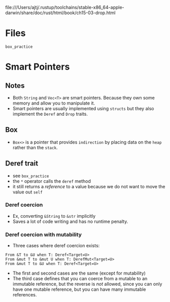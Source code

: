 file:///Users/ajtj/.rustup/toolchains/stable-x86_64-apple-darwin/share/doc/rust/html/book/ch15-03-drop.html

# Files
`box_practice`
# Smart Pointers

## Notes
- Both `String` and `Vec<T>` are smart pointers. Because they own some memory and allow you to manipulate it.
- Smart pointers are usually implemented using `structs` but they also implement the `Deref` and `Drop` traits.

## Box
- `Box<>` is a pointer that provides `indirection` by placing data on the `heap` rather than the `stack`.

## Deref trait
- see `box_practice`
- the `*` operator calls the `deref` method
- it still returns a *reference* to a value because we do not want to move the value out `self`

### Deref coercion
- Ex, converting `&String` to `&str` implicitly
- Saves a lot of code writing and has no runtime penalty.

### Deref coercion with mutability
- Three cases where deref coercion exists:
```
From &T to &U when T: Deref<Target=U>
From &mut T to &mut U when T: DerefMut<Target=U>
From &mut T to &U when T: Deref<Target=U>
```
- The first and second cases are the same (except for mutability)
- The third case defines that you can coerce from a mutable to an immutable reference, but the reverse is *not* allowed, since you can only have one mutable reference, but you can have many immutable references.

